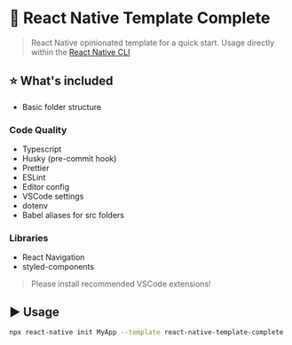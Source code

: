 # :space_invader: React Native Template Complete

> React Native opinionated template for a quick start. Usage directly within the [React Native CLI](https://github.com/react-native-community/cli)

## :star: What's included

- Basic folder structure

### Code Quality

- Typescript
- Husky (pre-commit hook)
- Prettier
- ESLint
- Editor config
- VSCode settings
- dotenv
- Babel aliases for src folders

### Libraries

- React Navigation
- styled-components

> Please install recommended VSCode extensions!

## :arrow_forward: Usage

```sh
npx react-native init MyApp --template react-native-template-complete
```
